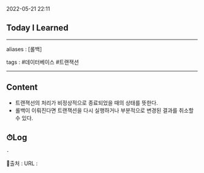 2022-05-21 22:11
## Today I Learned
---
aliases : [롤백]

tags : #데이터베이스 #트랜잭션 

---

## Content
- 트랜젹선의 처리가 비정상적으로 종료되었을 때의 상태를 뜻한다.
- 롤백이 이뤄진다면 트랜잭션을 다시 실행하거나 부분적으로 변경된 결과를 취소할 수 있다.

## ⏱Log
	-


📙출처 :
URL :